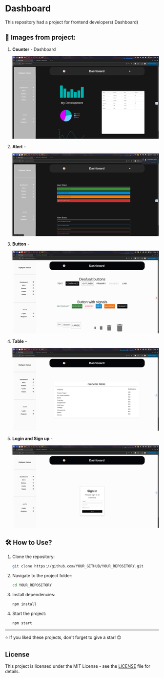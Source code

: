 # Dashboard

This repository had a project for frontend developers( Dashboard)

## 📌 Images from project:

1. **Counter** - Dashboard
   
   ![Dashboard](https://raw.githubusercontent.com/Ulyk04/dashboard-2/master/src/images/dashboard.png)

2. **Alert** - 

    ![ALert](https://raw.githubusercontent.com/Ulyk04/dashboard-2/master/src/images/dashboard2.png)
   
3. **Button** -
   
    ![Button](https://raw.githubusercontent.com/Ulyk04/dashboard-2/master/src/images/dashboard3.png)
    
5. **Table** - 

    ![Table](https://raw.githubusercontent.com/Ulyk04/dashboard-2/master/src/images/dashboard4.png)

7. **Login and Sign up** - 

    ![Login and Sign UP](https://raw.githubusercontent.com/Ulyk04/dashboard-2/master/src/images/dashboard5.png)



## 🛠️ How to Use?

1. Clone the repository:
   ```sh
   git clone https://github.com/YOUR_GITHUB/YOUR_REPOSITORY.git
   ```
2. Navigate to the project folder:
   ```sh
   cd YOUR_REPOSITORY
   ```
3. Install dependencies:
   ```sh
   npm install
   ```
4. Start the project:
   ```sh
   npm start
   ```




---

⭐ If you liked these projects, don't forget to give a star! 😊

## License

This project is licensed under the MIT License - see the [LICENSE](LICENSE) file for details.
